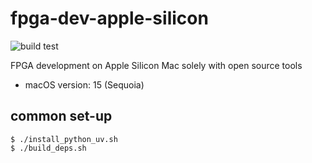 # fpga-dev-apple-silicon

![build test](https://github.com/t-kuha/fpga-dev-apple-silicon/actions/workflows/build.yml/badge.svg)

FPGA development on Apple Silicon Mac solely with open source tools

- macOS version: 15 (Sequoia)

## common set-up

```shell
$ ./install_python_uv.sh
$ ./build_deps.sh
```
